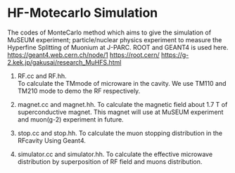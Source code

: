 # HF-Motecarlo Simulation
The codes of MonteCarlo method which aims to give the simulation of MuSEUM experiment; particle/nuclear physics experiment to measure the Hyperfine Splitting of Muonium at J-PARC. ROOT and GEANT4 is used here. 
https://geant4.web.cern.ch/node/1 
https://root.cern/
https://g-2.kek.jp/gakusai/research_MuHFS.html

1. RF.cc and RF.hh.<br>
To calculate the TMmode of microware in the cavity. We use TM110 and TM210 mode to demo the RF respectively.

2. magnet.cc and magnet.hh.
To calculate the magnetic field about 1.7 T of superconductive magnet. This magnet will use at MuSEUM experiment and muon(g-2) experiment in future.

3. stop.cc and stop.hh.
To calculate the muon stopping distribution in the RFcavity Using Geant4. 

4. simulator.cc and simulator.hh.
To calculate the effective microwave distribution by superposition of RF field and muons distribution.
